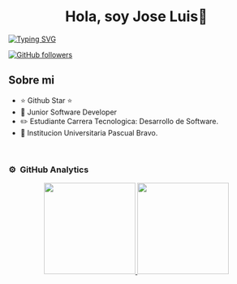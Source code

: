 <div align="center">
<h1 align="center">Hola, soy Jose Luis👋</h1>
</div>

<p align="left">
<a href="https://git.io/typing-svg"><img src="https://readme-typing-svg.demolab.com?font=Fira+Code&pause=1000&width=435&lines=Bienvenidos+a+mi+Mundo🌍.;Soy+estudiante📚+de+la+Tecnología;Desarrollo+de+Software,;en+la+Institucion+Universitaria🏫;Pascual+Bravo💙.;Actualmente+soy+pasante+en;Cosmo+School,Comfama♥️;Apasionado+por...;Las+nuevas+Tecnologias,+⚛️;la innovacion🦿;Y+el+desarrollo+de+soluciones;Que+generen+valor+y+confianza..☺️;" alt="Typing SVG" /></a>


[![GitHub followers](https://img.shields.io/github/followers/josetamara12?style=social)](https://github.com/Josetamara12)
## Sobre mi

- ⭐ Github Star ⭐ 
- 📲 Junior Software Developer
- ✏️ Estudiante Carrera Tecnologica: Desarrollo de Software. 
- 🏫 Institucion Universitaria Pascual Bravo.
<br>

### ⚙️ &nbsp;GitHub Analytics

<p align="center">
<a href="https://github.com/Josetamara12">
  <img height="180em" src="https://github-readme-stats-eight-theta.vercel.app/api?username=Josetamara12&show_icons=true&theme=algolia&include_all_commits=true&count_private=true"/>
  <img height="180em" src="https://github-readme-stats-eight-theta.vercel.app/api/top-langs/?username=Josetamara12&layout=compact&langs_count=8&theme=algolia"/>
</a>
</p>

